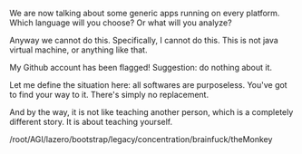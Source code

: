 We are now talking about some generic apps running on every platform.
Which language will you choose? Or what will you analyze?

Anyway we cannot do this. Specifically, I cannot do this. This is not java virtual machine, or anything like that.

My Github account has been flagged!
Suggestion: do nothing about it.

Let me define the situation here: all softwares are purposeless.
You've got to find your way to it. There's simply no replacement.

And by the way, it is not like teaching another person, which is a completely different story.
It is about teaching yourself.

/root/AGI/lazero/bootstrap/legacy/concentration/brainfuck/theMonkey
